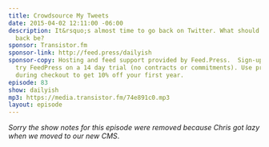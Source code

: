 ```yaml
---
title: Crowdsource My Tweets
date: 2015-04-02 12:11:00 -06:00
description: It&rsquo;s almost time to go back on Twitter. What should my first tweet
  back be?
sponsor: Transistor.fm
sponsor-link: http://feed.press/dailyish
sponsor-copy: Hosting and feed support provided by Feed.Press.  Sign-up today and
  try FeedPress on a 14 day trial (no contracts or commitments). Use promo code "dailyish"
  during checkout to get 10% off your first year.
episode: 83
show: dailyish
mp3: https://media.transistor.fm/74e891c0.mp3
layout: episode
---
```


<em>Sorry the show notes for this episode were removed because Chris got lazy when we moved to our new CMS</em>.
